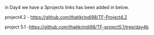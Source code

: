 in Day4 we have a 3projects links has been added in below.


project4.2 - https://github.com/thatikrindi98/TF-Project4.2

project 5.1 -https://github.com/thatikrindi98/TF-project5.1/tree/day4b